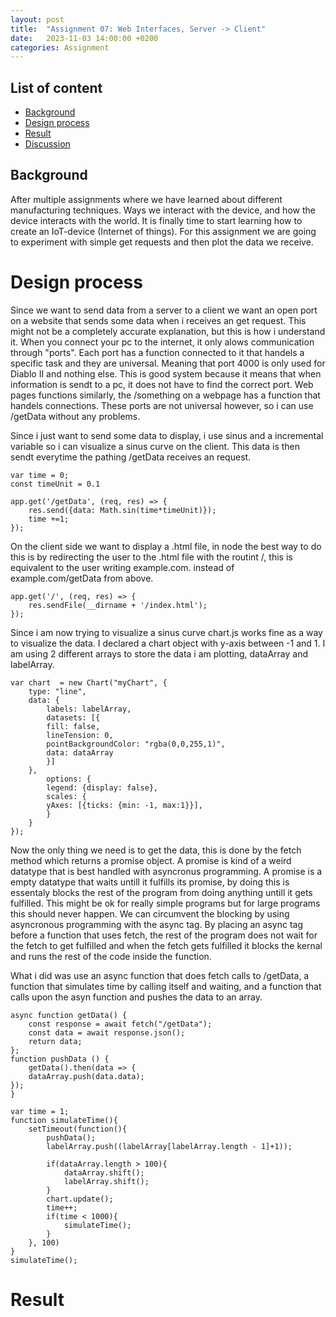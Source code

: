```yaml
---
layout: post
title:  "Assignment 07: Web Interfaces, Server -> Client"
date:   2023-11-03 14:00:00 +0200
categories: Assignment
--- 
```



## List of content

- [Background](#background)
- [Design process](#design-process)
- [Result](#result)
- [Discussion](#discussion)


## Background

After multiple assignments where we have learned about different manufacturing techniques. Ways we interact with the device, and how the device interacts with the world. It is finally time to start learning how to create an IoT-device (Internet of things). For this assignment we are going to experiment with simple get requests and then plot the data we receive. 

# Design process

Since we want to send data from a server to a client we want an open port on a website that sends some data when i receives an get request. This might not be a completely accurate explanation, but this is how i understand it. When you connect your pc to the internet, it only alows communication through "ports". Each port has a function connected to it that handels a specific task and they are universal. Meaning that port 4000 is only used for Diablo II and nothing else. This is good system because it means that when information is sendt to a pc, it does not have to find the correct port. Web pages functions similarly, the /something on a webpage has a function that handels connections. These ports are not universal however, so i can use /getData without any problems.


Since i just want to send some data to display, i use sinus and a incremental variable so i can visualize a sinus curve on the client. This data is then sendt everytime the pathing /getData receives an request.

```
var time = 0;
const timeUnit = 0.1

app.get('/getData', (req, res) => {
    res.send({data: Math.sin(time*timeUnit)});
    time +=1;
});    
```


On the client side we want to display a .html file, in node the best way to do this is by redirecting the user to the .html file with the routint /, this is equivalent to the user writing example.com. instead of example.com/getData from above.

```
app.get('/', (req, res) => {
    res.sendFile(__dirname + '/index.html');
});
```

Since i am now trying to visualize a sinus curve chart.js works fine as a way to visualize the data. I declared a chart object with y-axis between -1 and 1. I am using 2 different arrays to store the data i am plotting, dataArray and labelArray.

```
var chart  = new Chart("myChart", {
    type: "line",
    data: {
        labels: labelArray,
        datasets: [{
        fill: false,
        lineTension: 0,
        pointBackgroundColor: "rgba(0,0,255,1)",
        data: dataArray
        }]
    },
        options: {
        legend: {display: false},
        scales: {
        yAxes: [{ticks: {min: -1, max:1}}],
        }
    }
});
```


Now the only thing we need is to get the data, this is done by the fetch method which returns a promise object. A promise is kind of a weird datatype that is best handled with asyncronus programming. A promise is a empty datatype that waits untill it fulfills its promise, by doing this is essentaly blocks the rest of the program from doing anything untill it gets fulfilled. This might be ok for really simple programs but for large programs this should never happen. We can circumvent the blocking by using asyncronous programming with the async tag. By placing an async tag before a function that uses fetch, the rest of the program does not wait for the fetch to get fulfilled and when the fetch gets fulfilled it blocks the kernal and runs the rest of the code inside the function.

What i did was use an async function that does fetch calls to /getData, a function that simulates time by calling itself and waiting, and a function that calls upon the asyn function and pushes the data to an array.

```
async function getData() {
    const response = await fetch("/getData");
    const data = await response.json();
    return data;
};
function pushData () {
    getData().then(data => {
    dataArray.push(data.data);
});
}

var time = 1;
function simulateTime(){
    setTimeout(function(){
        pushData();
        labelArray.push((labelArray[labelArray.length - 1]+1));
        
        if(dataArray.length > 100){
            dataArray.shift();
            labelArray.shift();
        }
        chart.update();
        time++;
        if(time < 1000){
            simulateTime();
        }
    }, 100)
}
simulateTime();
```



# Result


